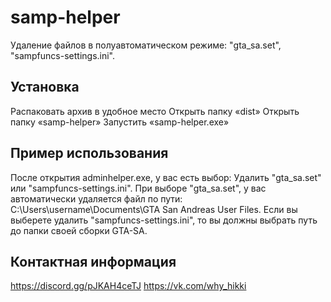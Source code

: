 # samp-helper

Удаление файлов в полуавтоматическом режиме: "gta_sa.set", "sampfuncs-settings.ini".

## Установка

Распаковать архив в удобное место
Открыть папку «dist»
Открыть папку «samp-helper»
Запустить «samp-helper.exe»

## Пример использования

После открытия adminhelper.exe, у вас есть выбор: Удалить "gta_sa.set" или "sampfuncs-settings.ini". 
При выборе "gta_sa.set", у вас автоматически удаляется файл по пути: C:\Users\username\Documents\GTA San Andreas User Files. 
Если вы выберете удалить "sampfuncs-settings.ini", то вы должны выбрать путь до папки своей сборки GTA-SA.

## Контактная информация

https://discord.gg/pJKAH4ceTJ
https://vk.com/why_hikki

